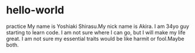 # hello-world
practice
My name is Yoshiaki Shirasu.My nick name is Akira. I am 34yo guy starting to learn code. I am not sure where I can go, but I will make my life great. I am not sure my essential traits would be like harmit or fool.Maybe both.
